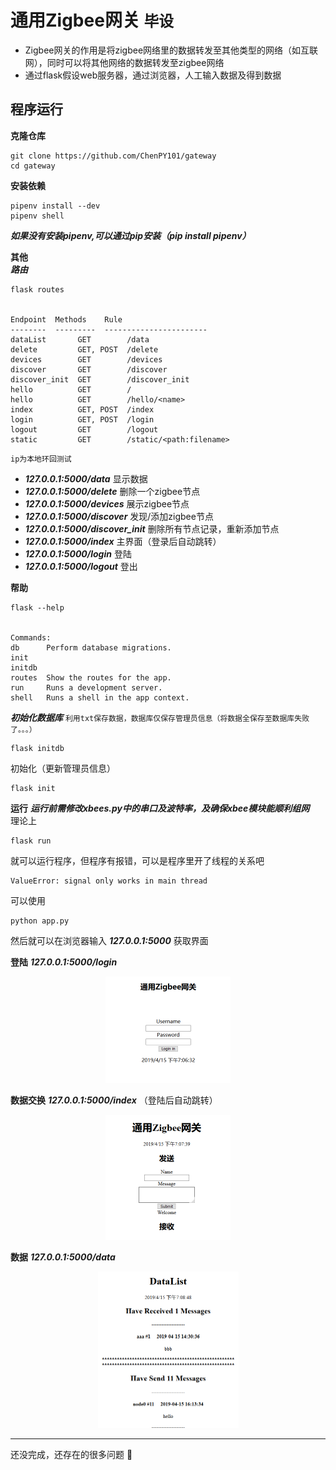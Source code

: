 # 通用Zigbee网关 `毕设`
- Zigbee网关的作用是将zigbee网络里的数据转发至其他类型的网络（如互联网），同时可以将其他网络的数据转发至zigbee网络
- 通过flask假设web服务器，通过浏览器，人工输入数据及得到数据
## 程序运行
**克隆仓库**
    
    git clone https://github.com/ChenPY101/gateway
    cd gateway
**安装依赖**

    pipenv install --dev
    pipenv shell

***如果没有安装pipenv,可以通过pip安装（pip install pipenv）***

**其他**  
***路由***

    flask routes
    

    Endpoint  Methods    Rule
    --------  ---------  -----------------------
    dataList       GET        /data
    delete         GET, POST  /delete
    devices        GET        /devices
    discover       GET        /discover
    discover_init  GET        /discover_init
    hello          GET        /
    hello          GET        /hello/<name>
    index          GET, POST  /index
    login          GET, POST  /login
    logout         GET        /logout
    static         GET        /static/<path:filename>

`ip为本地环回测试`
- ***127.0.0.1:5000/data***  显示数据
- ***127.0.0.1:5000/delete***  删除一个zigbee节点
- ***127.0.0.1:5000/devices*** 展示zigbee节点
- ***127.0.0.1:5000/discover*** 发现/添加zigbee节点
- ***127.0.0.1:5000/discover_init*** 删除所有节点记录，重新添加节点
- ***127.0.0.1:5000/index*** 主界面（登录后自动跳转）
- ***127.0.0.1:5000/login*** 登陆
- ***127.0.0.1:5000/logout*** 登出 


**帮助**

    flask --help


    Commands:
    db      Perform database migrations.
    init
    initdb
    routes  Show the routes for the app.
    run     Runs a development server.
    shell   Runs a shell in the app context.

***初始化数据库*** `利用txt保存数据，数据库仅保存管理员信息（将数据全保存至数据库失败了。。。）`

    flask initdb
初始化（更新管理员信息）

    flask init

**运行**   ***运行前需修改xbees.py中的串口及波特率，及确保xbee模块能顺利组网***  
理论上

    flask run
就可以运行程序，但程序有报错，可以是程序里开了线程的关系吧

    ValueError: signal only works in main thread
可以使用

    python app.py
然后就可以在浏览器输入 ***127.0.0.1:5000*** 获取界面

**登陆** ***127.0.0.1:5000/login***
<div align=center><img width="200" height="170" src="./picture/login.jpg"/></div>

**数据交换** ***127.0.0.1:5000/index*** （登陆后自动跳转）
<div align=center><img width="200" height="200" src="./picture/index.jpg"/></div>

**数据** ***127.0.0.1:5000/data***
<div align=center><img width="225" height="250" src="./picture/data.jpg"/></div>

--- 
还没完成，还存在的很多问题 :bug:

